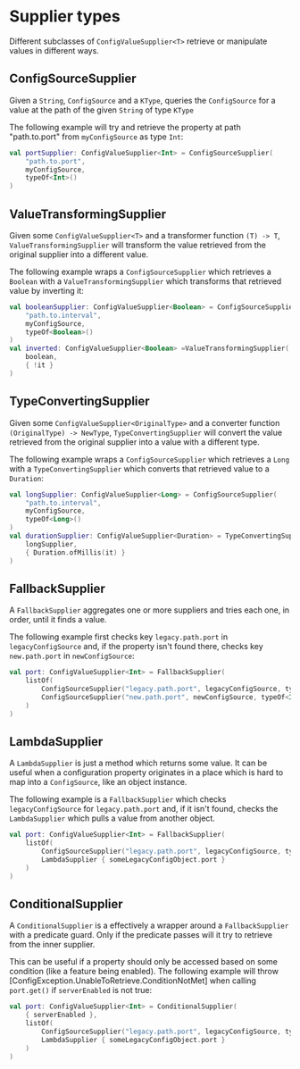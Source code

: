 ﻿# Supplier types

Different subclasses of `ConfigValueSupplier<T>` retrieve or manipulate values in different ways.

## ConfigSourceSupplier

Given a `String`, `ConfigSource` and a `KType`, queries the `ConfigSource` for a value at the path of the given `String` of type `KType`

The following example will try and retrieve the property at path "path.to.port" from `myConfigSource` as type `Int`:

```kotlin
val portSupplier: ConfigValueSupplier<Int> = ConfigSourceSupplier(
    "path.to.port",
    myConfigSource,
    typeOf<Int>()
)
```

## ValueTransformingSupplier
Given some `ConfigValueSupplier<T>` and a transformer function `(T) -> T`, `ValueTransformingSupplier` will transform the value retrieved from the original supplier into a different value.

The following example wraps a `ConfigSourceSupplier` which retrieves a `Boolean` with a `ValueTransformingSupplier` which transforms that retrieved value by inverting it:
```kotlin
val booleanSupplier: ConfigValueSupplier<Boolean> = ConfigSourceSupplier(
    "path.to.interval",
    myConfigSource,
    typeOf<Boolean>()
)
val inverted: ConfigValueSupplier<Boolean> =ValueTransformingSupplier(
    boolean,
    { !it }
)
```

## TypeConvertingSupplier
Given some `ConfigValueSupplier<OriginalType>` and a converter function `(OriginalType) -> NewType`, `TypeConvertingSupplier` will convert the value retrieved from the original supplier into a value with a different type.

The following example wraps a `ConfigSourceSupplier` which retrieves a `Long` with a `TypeConvertingSupplier` which converts that retrieved value to a `Duration`:
```kotlin
val longSupplier: ConfigValueSupplier<Long> = ConfigSourceSupplier(
    "path.to.interval",
    myConfigSource,
    typeOf<Long>()
)
val durationSupplier: ConfigValueSupplier<Duration> = TypeConvertingSupplier(
    longSupplier,
    { Duration.ofMillis(it) }
)
```

## FallbackSupplier
A `FallbackSupplier` aggregates one or more suppliers and tries each one, in order, until it finds a value.

The following example first checks key `legacy.path.port` in `legacyConfigSource` and, if the property isn't found there, checks key `new.path.port` in `newConfigSource`:
```kotlin
val port: ConfigValueSupplier<Int> = FallbackSupplier(
    listOf(
        ConfigSourceSupplier("legacy.path.port", legacyConfigSource, typeOf<Int>()),
        ConfigSourceSupplier("new.path.port", newConfigSource, typeOf<Int>())
    )
)
```

## LambdaSupplier
A `LambdaSupplier` is just a method which returns some value.  It can be useful when a configuration property originates in a place which is hard to map into a `ConfigSource`, like an object instance.

The following example is a `FallbackSupplier` which checks `legacyConfigSource` for `legacy.path.port` and, if it isn't found, checks the `LambdaSupplier` which pulls a value from another object.
```kotlin
val port: ConfigValueSupplier<Int> = FallbackSupplier(
    listOf(
        ConfigSourceSupplier("legacy.path.port", legacyConfigSource, typeOf<Int>()),
        LambdaSupplier { someLegacyConfigObject.port }
    )
)
```

## ConditionalSupplier
A `ConditionalSupplier` is a effectively a wrapper around a `FallbackSupplier` with a predicate guard.  Only if the predicate passes will it try to retrieve from the inner supplier.

This can be useful if a property should only be accessed based on some condition (like a feature being enabled).  The following example will throw [ConfigException.UnableToRetrieve.ConditionNotMet]
when calling `port.get()` if `serverEnabled` is not true:
```kotlin
val port: ConfigValueSupplier<Int> = ConditionalSupplier(
    { serverEnabled },
    listOf(
        ConfigSourceSupplier("legacy.path.port", legacyConfigSource, typeOf<Int>()),
        LambdaSupplier { someLegacyConfigObject.port }
    )
)
